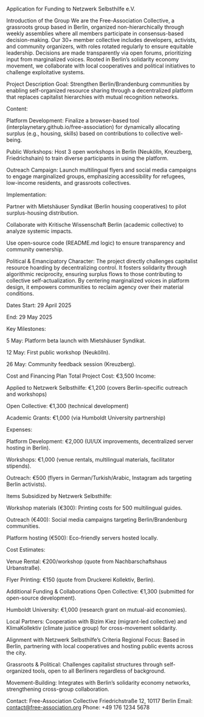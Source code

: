 Application for Funding to Netzwerk Selbsthilfe e.V.

Introduction of the Group
We are the Free-Association Collective, a grassroots group based in Berlin, organized non-hierarchically through weekly assemblies where all members participate in consensus-based decision-making. Our 30+ member collective includes developers, activists, and community organizers, with roles rotated regularly to ensure equitable leadership. Decisions are made transparently via open forums, prioritizing input from marginalized voices. Rooted in Berlin’s solidarity economy movement, we collaborate with local cooperatives and political initiatives to challenge exploitative systems.

Project Description
Goal: Strengthen Berlin/Brandenburg communities by enabling self-organized resource sharing through a decentralized platform that replaces capitalist hierarchies with mutual recognition networks.

Content:

Platform Development: Finalize a browser-based tool (interplaynetary.github.io/free-association) for dynamically allocating surplus (e.g., housing, skills) based on contributions to collective well-being.

Public Workshops: Host 3 open workshops in Berlin (Neukölln, Kreuzberg, Friedrichshain) to train diverse participants in using the platform.

Outreach Campaign: Launch multilingual flyers and social media campaigns to engage marginalized groups, emphasizing accessibility for refugees, low-income residents, and grassroots collectives.

Implementation:

Partner with Mietshäuser Syndikat (Berlin housing cooperatives) to pilot surplus-housing distribution.

Collaborate with Kritische Wissenschaft Berlin (academic collective) to analyze systemic impacts.

Use open-source code (README.md logic) to ensure transparency and community ownership.

Political & Emancipatory Character:
The project directly challenges capitalist resource hoarding by decentralizing control. It fosters solidarity through algorithmic reciprocity, ensuring surplus flows to those contributing to collective self-actualization. By centering marginalized voices in platform design, it empowers communities to reclaim agency over their material conditions.

Dates
Start: 29 April 2025

End: 29 May 2025

Key Milestones:

5 May: Platform beta launch with Mietshäuser Syndikat.

12 May: First public workshop (Neukölln).

26 May: Community feedback session (Kreuzberg).

Cost and Financing Plan
Total Project Cost: €3,500
Income:

Applied to Netzwerk Selbsthilfe: €1,200 (covers Berlin-specific outreach and workshops)

Open Collective: €1,300 (technical development)

Academic Grants: €1,000 (via Humboldt University partnership)

Expenses:

Platform Development: €2,000 (UI/UX improvements, decentralized server hosting in Berlin).

Workshops: €1,000 (venue rentals, multilingual materials, facilitator stipends).

Outreach: €500 (flyers in German/Turkish/Arabic, Instagram ads targeting Berlin activists).

Items Subsidized by Netzwerk Selbsthilfe:

Workshop materials (€300): Printing costs for 500 multilingual guides.

Outreach (€400): Social media campaigns targeting Berlin/Brandenburg communities.

Platform hosting (€500): Eco-friendly servers hosted locally.

Cost Estimates:

Venue Rental: €200/workshop (quote from Nachbarschaftshaus Urbanstraße).

Flyer Printing: €150 (quote from Druckerei Kollektiv, Berlin).

Additional Funding & Collaborations
Open Collective: €1,300 (submitted for open-source development).

Humboldt University: €1,000 (research grant on mutual-aid economies).

Local Partners: Cooperation with Bizim Kiez (migrant-led collective) and KlimaKollektiv (climate justice group) for cross-movement solidarity.

Alignment with Netzwerk Selbsthilfe’s Criteria
Regional Focus: Based in Berlin, partnering with local cooperatives and hosting public events across the city.

Grassroots & Political: Challenges capitalist structures through self-organized tools, open to all Berliners regardless of background.

Movement-Building: Integrates with Berlin’s solidarity economy networks, strengthening cross-group collaboration.

Contact:
Free-Association Collective
Friedrichstraße 12, 10117 Berlin
Email: contact@free-association.org
Phone: +49 176 1234 5678
